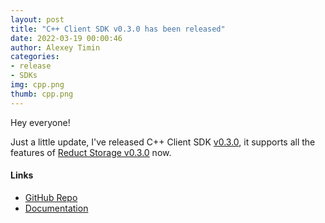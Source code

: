 ```yaml
---
layout: post
title: "C++ Client SDK v0.3.0 has been released"
date: 2022-03-19 00:00:46
author: Alexey Timin
categories:
- release
- SDKs
img: cpp.png
thumb: cpp.png
---
```

Hey everyone!

Just a little update, I've released C++ Client SDK [v0.3.0](https://github.com/reduct-storage/reduct-cpp/releases/tag/v0.3.0),
it supports all the features of [Reduct Storage v0.3.0](/release/storage/reduct-storage-v0.3.0/) now. 

<!--more-->

#### Links

* [GitHub Repo][1]
* [Documentation][2]

[1]:(https://github.com/reduct-storage/reduct-cpp)
[2]:(https://reduct-cpp.readthedocs.io/en/latest/)
